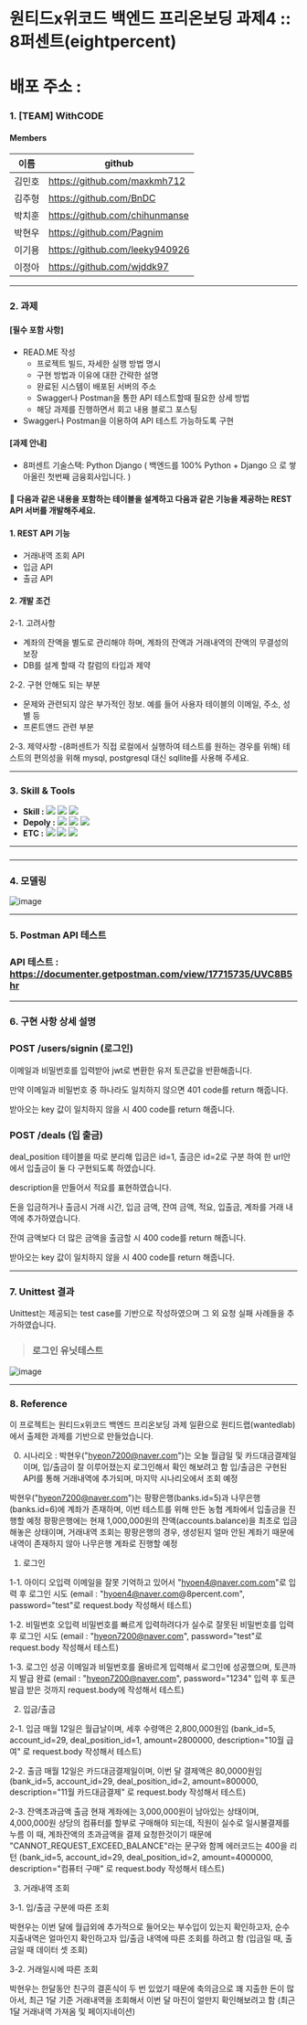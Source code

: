 # 원티드x위코드 백엔드 프리온보딩 과제4 :: 8퍼센트(eightpercent)

# 배포 주소 : 

### 1. [TEAM] WithCODE

#### Members

| 이름   | github                         |
| ------ | ------------------------------ |
| 김민호 | https://github.com/maxkmh712   |
| 김주형 | https://github.com/BnDC        |
| 박치훈 | https://github.com/chihunmanse |
| 박현우 | https://github.com/Pagnim      |
| 이기용 | https://github.com/leeky940926 |
| 이정아 | https://github.com/wjddk97     |

-----

### 2. 과제

#### [필수 포함 사항]

- READ.ME 작성
  - 프로젝트 빌드, 자세한 실행 방법 명시
  - 구현 방법과 이유에 대한 간략한 설명
  - 완료된 시스템이 배포된 서버의 주소
  - Swagger나 Postman을 통한 API 테스트할때 필요한 상세 방법
  - 해당 과제를 진행하면서 회고 내용 블로그 포스팅
- Swagger나 Postman을 이용하여 API 테스트 가능하도록 구현

#### [과제  안내]

- 8퍼센트 기술스택: Python Django ( 백엔드를 100% Python + Django 으 로 쌓아올린 첫번째 금융회사입니다. )

#### 📝 다음과 같은 내용을 포함하는 테이블을 설계하고 다음과 같은 기능을 제공하는 REST API 서버를 개발해주세요.

#### 1. REST API 기능

- 거래내역 조회 API
- 입금 API
- 출금 API

#### 2. 개발 조건

2-1. 고려사항
- 계좌의 잔액을 별도로 관리해야 하며, 계좌의 잔액과 거래내역의 잔액의 무결성의 보장
- DB를 설계 할때 각 칼럼의 타입과 제약

2-2. 구현 안해도 되는 부분
- 문제와 관련되지 않은 부가적인 정보. 예를 들어 사용자 테이블의 이메일, 주소, 성별 등
- 프론트앤드 관련 부분

2-3. 제약사항
-(8퍼센트가 직접 로컬에서 실행하여 테스트를 원하는 경우를 위해) 테스트의 편의성을 위해 mysql, postgresql 대신 sqllite를 사용해 주세요.


-----

### 3. Skill & Tools

- **Skill :** <img src="https://img.shields.io/badge/Python-3776AB?style=for-the-badge&logo=Python&logoColor=white"/>&nbsp;<img src="https://img.shields.io/badge/Django-092E20?style=for-the-badge&logo=Django&logoColor=white"/>&nbsp;<img src="https://img.shields.io/badge/MySQL-4479A1?style=for-the-badge&logo=MySQL&logoColor=white"/>
- **Depoly :** <img src="https://img.shields.io/badge/AWS EC2-232F3E?style=for-the-badge&logo=Amazon AWS&logoColor=white"/>&nbsp;<img src="https://img.shields.io/badge/AWS RDS-232F3E?style=for-the-badge&logo=Amazon AWS&logoColor=white"/>&nbsp;<img src="https://img.shields.io/badge/Docker-2496ED?style=for-the-badge&logo=Docker&logoColor=white"/> <br>
- **ETC :**  <img src="https://img.shields.io/badge/Git-F05032?style=for-the-badge&logo=Git&logoColor=white"/>&nbsp;<img src="https://img.shields.io/badge/Github-181717?style=for-the-badge&logo=Github&logoColor=white"/>&nbsp;<img src="https://img.shields.io/badge/Postman-FF6C37?style=for-the-badge&logo=Postman&logoColor=white"/>

-----

### 

-----

### 4. 모델링

![image](https://user-images.githubusercontent.com/75020336/141411964-a32b7190-5430-4eb3-b34f-f5b4c2bd8de6.png)

-----

### 5. Postman API 테스트

### API 테스트 : https://documenter.getpostman.com/view/17715735/UVC8B5hr

-----

### 6. 구현 사항 상세 설명

### POST /users/signin (로그인)

이메일과 비밀번호를 입력받아 jwt로 변환한 유저 토큰값을 반환해줍니다.

만약 이메일과 비밀번호 중 하나라도 일치하지 않으면 401 code를 return 해줍니다.

받아오는 key 값이 일치하지 않을 시 400 code를 return 해줍니다.

### POST /deals (입 출금)

deal_position 테이블을 따로 분리해 입금은 id=1, 출금은 id=2로 구분 하여 한 url안에서
입출금이 둘 다 구현되도록 하였습니다.

description을 만들어서 적요를 표현하였습니다.

돈을 입금하거나 출금시 거래 시간, 입금 금액, 잔여 금액, 적요, 입출금, 계좌를 거래 내역에 추가하였습니다.

잔여 금액보다 더 많은 금액을 출금할 시 400 code를 return 해줍니다.

받아오는 key 값이 일치하지 않을 시 400 code를 return 해줍니다.

-----

### 7. Unittest 결과

Unittest는 제공되는 test case를 기반으로 작성하였으며 그 외 요청 실패 사례들을 추가하였습니다.

>### 로그인 유닛테스트
![image](https://user-images.githubusercontent.com/75020336/141413507-dfe89234-cb7d-4226-be45-4c04b08ade15.png)

-----

### 8. Reference

이 프로젝트는 원티드x위코드 백엔드 프리온보딩 과제 일환으로 원티드랩(wantedlab)에서 출제한 과제를 기반으로 만들었습니다.

0. 시나리오
: 박현우("hyeon7200@naver.com")는 오늘 월급일 및 카드대금결제일이며, 입/출금이 잘 이루어졌는지 로그인해서 확인 해보려고 함
입/출금은 구현된 API를 통해 거래내역에 추가되며, 마지막 시나리오에서 조회 예정

박현우("hyeon7200@naver.com")는 팡팡은행(banks.id=5)과 나무은행(banks.id=6)에 계좌가 존재하며, 
이번 테스트를 위해 만든 농협 계좌에서 입출금을 진행할 예정
팡팡은행에는 현재 1,000,000원의 잔액(accounts.balance)을 최초로 입금해놓은 상태이며,
거래내역 조회는 팡팡은행의 경우, 생성된지 얼마 안된 계좌기 때문에 내역이 존재하지 않아 나무은행 계좌로 진행할 예정


1. 로그인

1-1. 아이디 오입력
이메일을 잘못 기억하고 있어서 "hyoen4@naver.com.com"로 입력 후 로그인 시도
(email : "hyoen4@naver.com@8percent.com", password="test"로 request.body 작성해서 테스트) 

1-2. 비밀번호 오입력
비밀번호를 빠르게 입력하려다가 실수로 잘못된 비밀번호를 입력 후 로그인 시도
(email : "hyeon7200@naver.com", password="test"로 request.body 작성해서 테스트)

1-3. 로그인 성공
이메일과 비밀번호를 올바르게 입력해서 로그인에 성공했으며, 토큰까지 발급 완료
(email : "hyeon7200@naver.com", password="1234" 입력 후 토큰 발급 받은 것까지 request.body에 작성해서 테스트)


2. 입금/출금

2-1. 입금
매월 12일은 월급날이며, 세후 수령액은 2,800,000원임
(bank_id=5, account_id=29, deal_position_id=1, amount=2800000, description="10월 급여" 로 request.body 작성해서 테스트)

2-2. 출금
매월 12일은 카드대금결제일이며, 이번 달 결제액은 80,0000원임
(bank_id=5, account_id=29, deal_position_id=2, amount=800000, description="11월 카드대금결제" 로 request.body 작성해서 테스트)

2-3. 잔액초과금액 출금
현재 계좌에는 3,000,000원이 남아있는 상태이며, 4,000,000원 상당의 컴퓨터를 할부로 구매해야 되는데, 직원이 실수로 일시불결제를 누름
이 때, 계좌잔액의 초과금액을 결제 요청한것이기 때문에 "CANNOT_REQUEST_EXCEED_BALANCE"라는 문구와 함께 에러코드는 400을 리턴
(bank_id=5, account_id=29, deal_position_id=2, amount=4000000, description="컴퓨터 구매" 로 request.body 작성해서 테스트)


3. 거래내역 조회

3-1. 입/출금 구분에 따른 조회

박현우는 이번 달에 월급외에 추가적으로 들어오는 부수입이 있는지 확인하고자, 순수 지출내역은 얼마인지 확인하고자 입/출금 내역에 따른 조회를 하려고 함
(입금일 때, 출금일 때 데이터 셋 조회)

3-2. 거래일시에 따른 조회

박현우는 한달동안 친구의 결혼식이 두 번 있었기 때문에 축의금으로 꽤 지출한 돈이 많아서, 최근 1달 기준 거래내역을 조회해서 이번 달 마진이 얼만지 확인해보려고 함
(최근 1달 거래내역 가져옴 및 페이지네이션)
